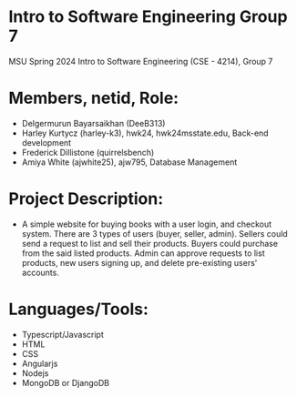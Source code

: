 # Intro to Software Engineering Group 7
MSU Spring 2024 Intro to Software Engineering (CSE - 4214), Group 7

# Members, netid, Role:
- Delgermurun Bayarsaikhan (DeeB313)
- Harley Kurtycz (harley-k3), hwk24, hwk24msstate.edu, Back-end development 
- Frederick Dillistone (quirrelsbench)
- Amiya White (ajwhite25), ajw795, Database Management

# Project Description:
- A simple website for buying books with a user login, and checkout system. There are 3 types of users (buyer, seller, admin). Sellers could send a request to list and sell their products. Buyers could purchase from the said listed products. Admin can approve requests to list products, new users signing up, and delete pre-existing users' accounts.

# Languages/Tools:
- Typescript/Javascript
- HTML
- CSS
- Angularjs
- Nodejs
- MongoDB or DjangoDB
